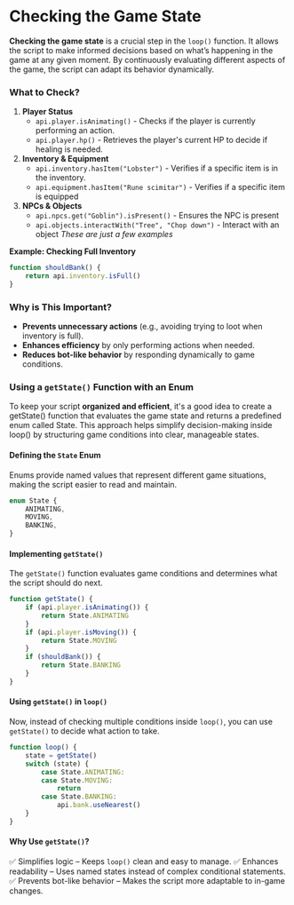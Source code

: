 # Checking the Game State
**Checking the game state** is a crucial step in the `loop()` function. It allows the script to make informed decisions based on what’s happening in the game at any given moment. By continuously evaluating different aspects of the game, the script can adapt its behavior dynamically.

### What to Check?
1. **Player Status**
	- `api.player.isAnimating()` - Checks if the player is currently performing an action.
	- `api.player.hp()` - Retrieves the player's current HP to decide if healing is needed.
2. **Inventory & Equipment**
	- `api.inventory.hasItem("Lobster")` - Verifies if a specific item is in the inventory.
	- `api.equipment.hasItem("Rune scimitar")` - Verifies if a specific item is equipped
3. **NPCs & Objects**
	- `api.npcs.get("Goblin").isPresent()` - Ensures the NPC is present
	- `api.objects.interactWith("Tree", "Chop down")` - Interact with an object
*These are just a few examples*

**Example: Checking Full Inventory**
```typescript
function shouldBank() {
	return api.inventory.isFull()
}
```

### Why is This Important?
- **Prevents unnecessary actions** (e.g., avoiding trying to loot when inventory is full).
- **Enhances efficiency** by only performing actions when needed.
- **Reduces bot-like behavior** by responding dynamically to game conditions.

### Using a `getState()` Function with an Enum
To keep your script **organized and efficient**, it's a good idea to create a getState() function that evaluates the game state and returns a predefined enum called State. This approach helps simplify decision-making inside loop() by structuring game conditions into clear, manageable states.

#### Defining the `State` Enum
Enums provide named values that represent different game situations, making the script easier to read and maintain.
```typescript
enum State {
	ANIMATING,
	MOVING,
	BANKING,
}
```

#### Implementing `getState()`
The `getState()` function evaluates game conditions and determines what the script should do next.
```typescript
function getState() {
    if (api.player.isAnimating()) {
        return State.ANIMATING
    }
    if (api.player.isMoving()) {
        return State.MOVING
    }
    if (shouldBank()) {
        return State.BANKING
    }
}
```

#### Using `getState()` in `loop()`
Now, instead of checking multiple conditions inside `loop()`, you can use `getState()` to decide what action to take.
```typescript
function loop() {
    state = getState()
    switch (state) {
        case State.ANIMATING:
        case State.MOVING:
            return
        case State.BANKING:
            api.bank.useNearest()
    }
}
```

#### Why Use `getState()`?
✅ Simplifies logic – Keeps `loop()` clean and easy to manage.
✅ Enhances readability – Uses named states instead of complex conditional statements.
✅ Prevents bot-like behavior – Makes the script more adaptable to in-game changes.